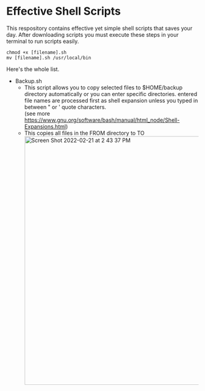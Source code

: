 # Effective Shell Scripts

This respository contains effective yet simple shell scripts that saves your day.
After downloading scripts you must execute these steps in your terminal to run scripts easily.
```
chmod +x [filename].sh
mv [filename].sh /usr/local/bin
```
Here's the whole list.

- Backup.sh
  - This script allows you to copy selected files to $HOME/backup directory automatically or you can enter specific directories. entered file names are processed first as shell expansion unless you typed in between \" or \' quote characters.<br>(see more https://www.gnu.org/software/bash/manual/html_node/Shell-Expansions.html) <br> 
  - This copies all files in the FROM directory to TO
    <img width="650" alt="Screen Shot 2022-02-21 at 2 43 37 PM" src="https://user-images.githubusercontent.com/22853419/154948950-b669e1f7-e8e8-42d1-9a9c-f401bda259ae.png">
